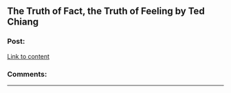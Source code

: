 ## The Truth of Fact, the Truth of Feeling by Ted Chiang

### Post:

[Link to content](http://subterraneanpress.com/magazine/fall_2013/the_truth_of_fact_the_truth_of_feeling_by_ted_chiang)

### Comments:

---

